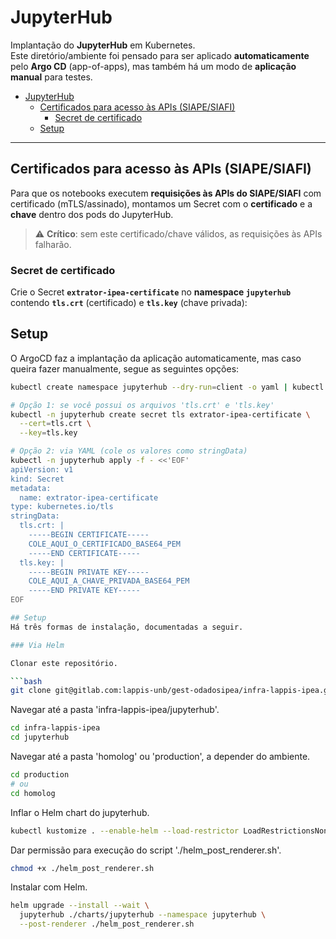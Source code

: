 # JupyterHub

Implantação do **JupyterHub** em Kubernetes.  
Este diretório/ambiente foi pensado para ser aplicado **automaticamente** pelo **Argo CD** (app-of-apps), mas também há um modo de **aplicação manual** para testes.

- [JupyterHub](#jupyterhub)
  - [Certificados para acesso às APIs (SIAPE/SIAFI)](#certificados-para-acesso-às-apis-siapesiafi)
    - [Secret de certificado](#secret-de-certificado)
  - [Setup](#setup)

---

## Certificados para acesso às APIs (SIAPE/SIAFI)

Para que os notebooks executem **requisições às APIs do SIAPE/SIAFI** com certificado (mTLS/assinado), montamos um Secret com o **certificado** e a **chave** dentro dos pods do JupyterHub.

> ⚠️ **Crítico**: sem este certificado/chave válidos, as requisições às APIs falharão.

### Secret de certificado

Crie o Secret **`extrator-ipea-certificate`** no **namespace `jupyterhub`** contendo **`tls.crt`** (certificado) e **`tls.key`** (chave privada):

## Setup

O ArgoCD faz a implantação da aplicação automaticamente, mas caso queira fazer manualmente, segue as seguintes opções:

```bash
kubectl create namespace jupyterhub --dry-run=client -o yaml | kubectl apply -f -

# Opção 1: se você possui os arquivos 'tls.crt' e 'tls.key'
kubectl -n jupyterhub create secret tls extrator-ipea-certificate \
  --cert=tls.crt \
  --key=tls.key

# Opção 2: via YAML (cole os valores como stringData)
kubectl -n jupyterhub apply -f - <<'EOF'
apiVersion: v1
kind: Secret
metadata:
  name: extrator-ipea-certificate
type: kubernetes.io/tls
stringData:
  tls.crt: |
    -----BEGIN CERTIFICATE-----
    COLE_AQUI_O_CERTIFICADO_BASE64_PEM
    -----END CERTIFICATE-----
  tls.key: |
    -----BEGIN PRIVATE KEY-----
    COLE_AQUI_A_CHAVE_PRIVADA_BASE64_PEM
    -----END PRIVATE KEY-----
EOF

## Setup
Há três formas de instalação, documentadas a seguir.

### Via Helm

Clonar este repositório.

```bash
git clone git@gitlab.com:lappis-unb/gest-odadosipea/infra-lappis-ipea.git
```

Navegar até a pasta 'infra-lappis-ipea/jupyterhub'.

```bash
cd infra-lappis-ipea
cd jupyterhub
```

Navegar até a pasta 'homolog' ou 'production', a depender do ambiente.

```bash
cd production
# ou
cd homolog
```

Inflar o Helm chart do jupyterhub.

```bash
kubectl kustomize . --enable-helm --load-restrictor LoadRestrictionsNone
```

Dar permissão para execução do script './helm_post_renderer.sh'.

```bash
chmod +x ./helm_post_renderer.sh
```

Instalar com Helm.

```bash
helm upgrade --install --wait \
  jupyterhub ./charts/jupyterhub --namespace jupyterhub \
  --post-renderer ./helm_post_renderer.sh
```
